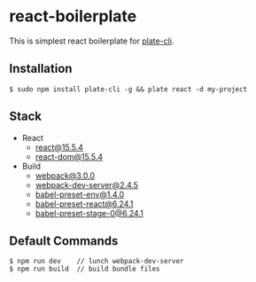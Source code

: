# react-boilerplate
This is simplest react boilerplate for [plate-cli](https://github.com/haegul/plate-cli).

## Installation
```
$ sudo npm install plate-cli -g && plate react -d my-project 
```

## Stack
- React
    - react@15.5.4
    - react-dom@15.5.4
- Build
    - webpack@3.0.0
    - webpack-dev-server@2.4.5
    - babel-preset-env@1.4.0
    - babel-preset-react@6.24.1
    - babel-preset-stage-0@6.24.1

## Default Commands
```
$ npm run dev    // lunch webpack-dev-server
$ npm run build  // build bundle files
```
